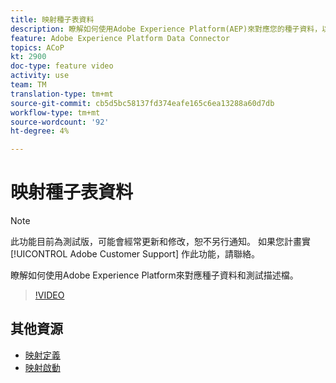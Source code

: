 ```yaml
---
title: 映射種子表資料
description: 瞭解如何使用Adobe Experience Platform(AEP)來對應您的種子資料，以及如何測試個人檔案
feature: Adobe Experience Platform Data Connector
topics: ACoP
kt: 2900
doc-type: feature video
activity: use
team: TM
translation-type: tm+mt
source-git-commit: cb5d5bc58137fd374eafe165c6ea13288a60d7db
workflow-type: tm+mt
source-wordcount: '92'
ht-degree: 4%

---
```



# 映射種子表資料

>[!NOTE]
>
>此功能目前為測試版，可能會經常更新和修改，恕不另行通知。
>如果您計畫實 [!UICONTROL Adobe Customer Support] 作此功能，請聯絡。

瞭解如何使用Adobe Experience Platform來對應種子資料和測試描述檔。

>[!VIDEO](https://video.tv.adobe.com/v/27264?quality=12)

## 其他資源

* [映射定義](https://docs.adobe.com/content/help/en/campaign-standard/using/administrating/mapping-campaign-and-aep-data/aep-mapping-definition.html)
* [映射啟動](https://docs.adobe.com/content/help/en/campaign-standard/using/administrating/mapping-campaign-and-aep-data/aep-mapping-activation.html)

